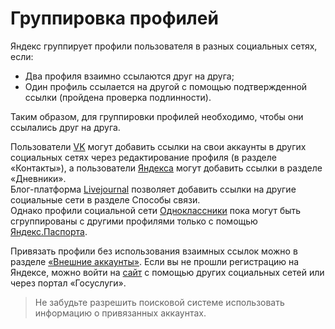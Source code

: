 # Группировка профилей 

Яндекс группирует профили пользователя в разных социальных сетях, если:  
* Два профиля взаимно ссылаются друг на друга;
* Один профиль ссылается на другой с помощью подтвержденной ссылки \(пройдена проверка подлинности\).

Таким образом, для группировки профилей необходимо, чтобы они ссылались друг на друга. 

Пользователи [VK](https://vk.com) могут добавить ссылки на свои аккаунты в других социальных сетях через редактирование профиля (в разделе «Контакты»), а пользователи [Яндекса](https://ya.ru/) могут добавить ссылки в разделе «Дневники».  
Блог-платформа [Livejournal](https://www.livejournal.com/) позволяет добавить ссылки на другие социальные сети в разделе Способы связи.  
Однако профили социальной сети [Одноклассники](https://ok.ru/) пока могут быть сгруппированы с другими профилями только с помощью [Яндекс.Паспорта](https://passport.yandex.ru/profile/social).

Привязать профили без использования взаимных ссылок можно в разделе [«Внешние аккаунты»](https://passport.yandex.ru/profile/social). Если вы не прошли регистрацию на Яндексе, можно войти на [сайт](https://passport.yandex.ru/profile/social) с помощью других социальных сетей или через портал «Госуслуги». 

> Не забудьте разрешить поисковой системе использовать информацию о привязанных аккаунтах. 

